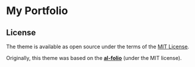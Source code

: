 # My Portfolio

## License

The theme is available as open source under the terms of the [MIT License](https://github.com/willyfh/willyfh.github.io/blob/master/LICENSE).

Originally, this theme was based on the **[al-folio](https://github.com/alshedivat/al-folio)** (under the MIT license).
